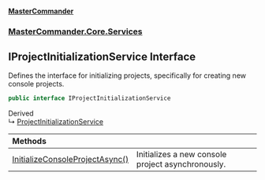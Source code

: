 #### [MasterCommander](MasterCommander.md 'MasterCommander')
### [MasterCommander.Core.Services](MasterCommander.md#MasterCommander.Core.Services 'MasterCommander.Core.Services')

## IProjectInitializationService Interface

Defines the interface for initializing projects, specifically for creating new console projects.

```csharp
public interface IProjectInitializationService
```

Derived  
&#8627; [ProjectInitializationService](ProjectInitializationService.md 'MasterCommander.Integrations.ProjectInitializationService')

| Methods | |
| :--- | :--- |
| [InitializeConsoleProjectAsync()](IProjectInitializationService.InitializeConsoleProjectAsync().md 'MasterCommander.Core.Services.IProjectInitializationService.InitializeConsoleProjectAsync()') | Initializes a new console project asynchronously. |
